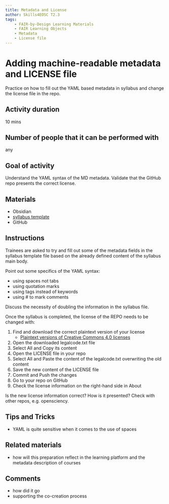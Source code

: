 ```yaml
---
title: Metadata and License
author: Skills4EOSC T2.3
tags: 
    - FAIR-by-Design Learning Materials
    - FAIR Learning Objects
    - Metadata
    - License file
---
```


# Adding machine-readable metadata and LICENSE file

Practice on how to fill out the YAML based metadata in syllabus and change the license file in the repo. 

## Activity duration

10 mins

## Number of people that it can be performed with

any

## Goal of activity

Understand the YAML syntax of the MD metadata. Validate that the GitHub repo presents the correct license.

## Materials

- Obsidian
- [syllabus template](https://github.com/FAIR-by-Design-Methodology/templates/blob/main/resources/syllabus.md)
- GitHub

## Instructions

Trainees are asked to try and fill out some of the metadata fields in the syllabus template file based on the already defined content of the syllabus main body. 

Point out some specifics of the YAML syntax:

- using spaces not tabs
- using quotation marks
- using tags instead of keywords
- using # to mark comments

Discuss the necessity of doubling the information in the syllabus file.

Once the syllabus is completed, the license of the REPO needs to be changed with:

1. Find and download the correct plaintext version of your license
    - [Plaintext versions of Creative Commons 4.0 licenses](https://creativecommons.org/2014/01/07/plaintext-versions-of-creative-commons-4-0-licenses/)
2. Open the downloaded legalcode.txt file
3. Select All and Copy its content
4. Open the LICENSE file in your repo
5. Select All and Paste the content of the legalcode.txt overwriting the old content
6. Save the new content of the LICENSE file
7. Commit and Push the changes
7. Go to your repo on GitHub
8. Check the license information on the right-hand side in About

Is the new license information correct? How is it presented?
Check with other repos, e.g. opensciency.

## Tips and Tricks

- YAML is quite sensitive when it comes to the use of spaces

## Related materials

- how will this preparation reflect in the learning platform and the metadata description of courses

## Comments

- how did it go
- supporting the co-creation process